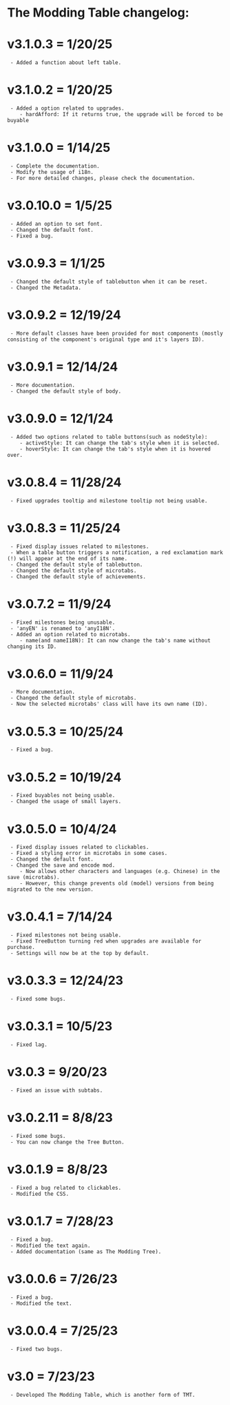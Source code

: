 # The Modding Table changelog:

# v3.1.0.3 = 1/20/25
	 - Added a function about left table.

# v3.1.0.2 = 1/20/25
	 - Added a option related to upgrades.
	 	- hardAfford: If it returns true, the upgrade will be forced to be buyable

# v3.1.0.0 = 1/14/25
	 - Complete the documentation.
	 - Modify the usage of i18n.
	 - For more detailed changes, please check the documentation.

# v3.0.10.0 = 1/5/25
	 - Added an option to set font.
	 - Changed the default font.
	 - Fixed a bug.

# v3.0.9.3 = 1/1/25
	 - Changed the default style of tablebutton when it can be reset.
	 - Changed the Metadata.

# v3.0.9.2 = 12/19/24
     - More default classes have been provided for most components (mostly consisting of the component's original type and it's layers ID).
	
# v3.0.9.1 = 12/14/24
     - More documentation.
	 - Changed the default style of body.

# v3.0.9.0 = 12/1/24
	 - Added two options related to table buttons(such as nodeStyle):
	    - activeStyle: It can change the tab's style when it is selected.
	    - hoverStyle: It can change the tab's style when it is hovered over.

# v3.0.8.4 = 11/28/24
	 - Fixed upgrades tooltip and milestone tooltip not being usable.

# v3.0.8.3 = 11/25/24
	 - Fixed display issues related to milestones.
	 - When a table button triggers a notification, a red exclamation mark (!) will appear at the end of its name.
	 - Changed the default style of tablebutton.
	 - Changed the default style of microtabs.
	 - Changed the default style of achievements.

# v3.0.7.2 = 11/9/24
	 - Fixed milestones being unusable.
	 - 'anyEN' is renamed to 'anyI18N'.
	 - Added an option related to microtabs.
 	    - name(and nameI18N): It can now change the tab's name without changing its ID.

# v3.0.6.0 = 11/9/24
     - More documentation.
	 - Changed the default style of microtabs.
	 - Now the selected microtabs' class will have its own name (ID).

# v3.0.5.3 = 10/25/24
	 - Fixed a bug.

# v3.0.5.2 = 10/19/24
	 - Fixed buyables not being usable.
	 - Changed the usage of small layers.

# v3.0.5.0 = 10/4/24
	 - Fixed display issues related to clickables.
	 - Fixed a styling error in microtabs in some cases.
	 - Changed the default font.
	 - Changed the save and encode mod.
		- Now allows other characters and languages (e.g. Chinese) in the save (microtabs).
	    - However, this change prevents old (model) versions from being migrated to the new version. 

# v3.0.4.1 = 7/14/24
	 - Fixed milestones not being usable.
	 - Fixed TreeButton turning red when upgrades are available for purchase.
	 - Settings will now be at the top by default.

# v3.0.3.3 = 12/24/23
	 - Fixed some bugs.

# v3.0.3.1 = 10/5/23
	 - Fixed lag.

# v3.0.3 = 9/20/23
	 - Fixed an issue with subtabs.

# v3.0.2.11 = 8/8/23
	 - Fixed some bugs.
	 - You can now change the Tree Button.

# v3.0.1.9 = 8/8/23
	 - Fixed a bug related to clickables.
	 - Modified the CSS.

# v3.0.1.7 = 7/28/23
	 - Fixed a bug.
	 - Modified the text again.
	 - Added documentation (same as The Modding Tree).

# v3.0.0.6 = 7/26/23
	 - Fixed a bug.
	 - Modified the text.

# v3.0.0.4 = 7/25/23
	 - Fixed two bugs.

# v3.0 = 7/23/23
	 - Developed The Modding Table, which is another form of TMT.
